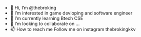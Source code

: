 - 👋 Hi, I’m @thebroking
- 👀 I’m interested in game devloping and software engineer
- 🌱 I’m currently learning Btech CSE
- 💞️ I’m looking to collaborate on ...
- 📫 How to reach me Follow me on instagram thebrokingkkv

<!---
thebroking/thebroking is a ✨ special ✨ repository because its `README.md` (this file) appears on your GitHub profile.
You can click the Preview link to take a look at your changes.
--->
